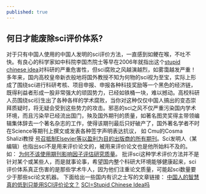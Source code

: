 ```yaml
---
published: true
---
```


## 何日才能废除sci评价体系?

对于只有中国人使用的中国人发明的sci评价方法，一直感到如鲠在喉，不吐不快。有良心的科学家如中科院李国杰院士等早在2006年就指出这个[stupid chinese idea](http://www.cast.org.cn/n35081/n35548/n38680/10080359.htmll)对科研的严重危害性，但sci腐败之风越演越烈，如雾霭越发严重！多年来，国内高校皇帝新衣般地将国外教授不知为何物的sci视为至宝，实际上形成了围绕sci进行科研考核、项目申报、申报各种科技奖励等一个黑色的经济链，既得利益者形成一股非常强大的顽固势力，已经如铁桶一块，难以撼动。高校科研人员围绕sci衍生出了各种各样的学术腐败，当你对这种仅仅中国人搞出的变态崇拜质疑时，将无疑会受到这些势力的攻击。邪恶的sci之风不仅严重污染国内学术环境，而且污染早已经流出国门，殃及国外期刊的质量，如著名图灵奖得主带领编辑集体辞去一个著名杂志的工作，使得该期刊最后只好破产了，国外著名学者不时在Science等期刊上撰文或发表各种签字声明表达抗议，
如 Cmu的Cosma Shalizi教授 <a href = "http://vserver1.cscs.lsa.umich.edu/~crshalizi/weblog/864.html">号召抵制Elsevier等以盈利为目的出版商的所有期刊</a>。Sci发明人（某编辑）也指出sci不是用来评价论文的，被用来评价论文也是他所始料不及的。如： <a href = "http://www.editage.cn/insights/%E4%B8%BA%E4%BD%95%E4%B8%8D%E8%AF%A5%E4%BD%BF%E7%94%A8%E6%9C%9F%E5%88%8A%E5%BD%B1%E5%93%8D%E5%9B%A0%E5%AD%90%E8%AF%84%E4%BC%B0%E7%A0%94%E7%A9%B6%E8%B4%A8%E9%87%8F">为何不该使用期刊影响因子评估研究质量</a>。
     批评sci这种学术评价方法并不是针对某个或某些人，而是就事论事，希望国内整个科研大环境能够健康起来，sci评价体系真正伤害的是那些学术牛人，因为他们注重论文质量，可能起sci数量要少于那些sci论文机器。
    下面给出一些国内有识之士写的文章链接：
    <a href="http://blog.sciencenet.cn/blog-788889-747735.html">中国人的智慧真的低到只能用SCI评价论文？</a>
    <a href="http://blog.sciencenet.cn/blog-1140979-747946.html">SCI=Stupid Chinese Idea吗</a>